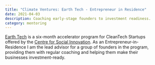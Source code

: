```yaml
---
title: "Climate Ventures: Earth Tech - Entrepreneur in Residence"
date: 2021-04-03 
description: Coaching early-stage founders to investment readiness.
category: mentoring
---
```


[Earth Tech](https://climateventures.org/earthtech/) is a six-month accelerator 
program for CleanTech Startups offered by the [Centre for Social Innovation](https://socialinnovation.org/). As an 
Entrepreneur-in-Residence I am the lead advisor for a group of founders in
the program, providing them with regular coaching and helping them make their
businesses investment-ready.

